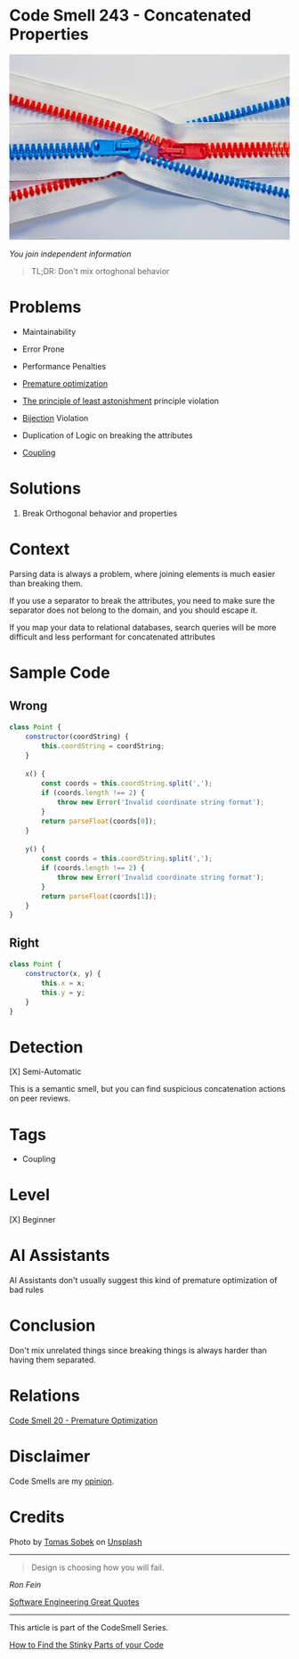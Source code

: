 # Code Smell 243 - Concatenated Properties
            
![Code Smell 243 - Concatenated Properties](Code%20Smell%20243%20-%20Concatenated%20Properties.jpg)

*You join independent information*

> TL;DR: Don't mix ortoghonal behavior

# Problems

- Maintainability

- Error Prone

- Performance Penalties

- [Premature optimization](https://github.com/mcsee/Software-Design-Articles/tree/main/Articles/Code%20Smells/Code%20Smell%2020%20-%20Premature%20Optimization/readme.md)

- [The principle of least astonishment](https://en.wikipedia.org/wiki/Principle_of_least_astonishment) principle violation

- [Bijection](https://github.com/mcsee/Software-Design-Articles/tree/main/Articles/Theory/The%20One%20and%20Only%20Software%20Design%20Principle/readme.md) Violation

- Duplication of Logic on breaking the attributes

- [Coupling](https://github.com/mcsee/Software-Design-Articles/tree/main/Articles/Theory/Coupling%20-%20The%20one%20and%20only%20software%20design%20problem/readme.md)

# Solutions

1. Break Orthogonal behavior and properties

# Context

Parsing data is always a problem, where joining elements is much easier than breaking them.

If you use a separator to break the attributes, you need to make sure the separator does not belong to the domain, and you should escape it.

If you map your data to relational databases, search queries will be more difficult and less performant for concatenated attributes

# Sample Code

## Wrong

<!-- [Gist Url](https://gist.github.com/mcsee/ed66e002ac7cf031d7256b7529a1624d) -->

```javascript
class Point {
    constructor(coordString) {
        this.coordString = coordString;
    }

    x() {
        const coords = this.coordString.split(',');
        if (coords.length !== 2) {
            throw new Error('Invalid coordinate string format');
        }
        return parseFloat(coords[0]);
    }

    y() {
        const coords = this.coordString.split(',');
        if (coords.length !== 2) {
            throw new Error('Invalid coordinate string format');
        }
        return parseFloat(coords[1]);
    }
}
```

## Right

<!-- [Gist Url](https://gist.github.com/mcsee/7a5cb375b631c683845d61095b0d9ded) -->

```javascript
class Point {
    constructor(x, y) {
        this.x = x;
        this.y = y;
    }
}
```

# Detection

[X] Semi-Automatic 

This is a semantic smell, but you can find suspicious concatenation actions on peer reviews. 

# Tags

- Coupling

# Level

[X] Beginner 

# AI Assistants

AI Assistants don't usually suggest this kind of premature optimization of bad rules

# Conclusion

Don't mix unrelated things since breaking things is always harder than having them separated.

# Relations

[Code Smell 20 - Premature Optimization](https://github.com/mcsee/Software-Design-Articles/tree/main/Articles/Code%20Smells/Code%20Smell%2020%20-%20Premature%20Optimization/readme.md)

# Disclaimer

Code Smells are my [opinion](https://github.com/mcsee/Software-Design-Articles/tree/main/Articles/Blogging/I%20Wrote%20More%20than%2090%20Articles%20on%202021%20Here%20is%20What%20I%20Learned/readme.md).

# Credits

Photo by [Tomas Sobek](https://unsplash.com/@tomas_nz) on [Unsplash](https://unsplash.com/photos/photo-of-red-and-blue-zippers-nVqNmnAWz3A)
    
* * *

>Design is choosing how you will fail.

_Ron Fein_

[Software Engineering Great Quotes](https://github.com/mcsee/Software-Design-Articles/tree/main/Articles/Quotes/Software%20Engineering%20Great%20Quotes/readme.md)

* * *

This article is part of the CodeSmell Series.

[How to Find the Stinky Parts of your Code](https://github.com/mcsee/Software-Design-Articles/tree/main/Articles/Code%20Smells/How%20to%20Find%20the%20Stinky%20parts%20of%20your%20Code/readme.md)